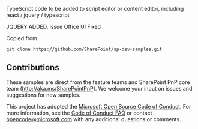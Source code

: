 TypeScript code to be added to script editor or content editor, including react / jquery / typescript

JQUERY ADDED, issue Office UI Fixed

Copied from
```
git clone https://github.com/SharePoint/sp-dev-samples.git
```

## Contributions

These samples are direct from the feature teams and SharePoint PnP core team (http://aka.ms/SharePointPnP). We welcome your input on issues and suggestions for new samples. 

This project has adopted the [Microsoft Open Source Code of Conduct](https://opensource.microsoft.com/codeofconduct/).
For more information, see the [Code of Conduct FAQ](https://opensource.microsoft.com/codeofconduct/faq/)
or contact [opencode@microsoft.com](mailto:opencode@microsoft.com) with any additional questions or comments. 
